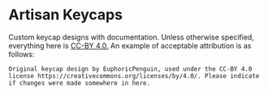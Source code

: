# Artisan Keycaps
Custom keycap designs with documentation.
Unless otherwise specified, everything here is [CC-BY 4.0.](https://creativecommons.org/licenses/by/4.0/)
An example of acceptable attribution is as follows:

`Original keycap design by EuphoricPenguin, used under the CC-BY 4.0 license https://creativecommons.org/licenses/by/4.0/. Please indicate if changes were made somewhere in here.`
